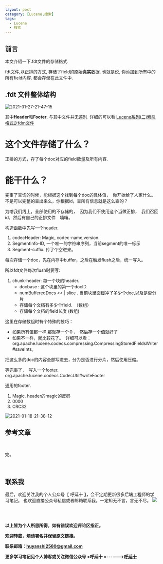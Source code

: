 ```yaml
---
layout: post
category: [Lucene,搜索]
tags:
  - Lucene
  - 搜索
---
```


## 前言

本文介绍一下.fdt文件的存储格式.

fdt文件,以正排的方式, 存储了field的原始**真实**数据. 也就是说, 你添加到所有中的所有field内容. 都会存储在此文件中.

## .fdt 文件整体结构

![2021-01-27-21-47-15](http://img.couplecoders.tech/2021-01-27-21-47-15.png)

其中**Header**和**Footer**, 与其中文件并无差别. 详细的可以看 [Lucene系列(二)索引格式之fdm文件]()


 # 这个文件存储了什么？

 正排的方式，存了每个doc对应的field数量及所有内容.

 # 能干什么？

 完事了查询的时候，能根据这个找到每个doc的具体值，　你开始给了人家什么。不是可以完整的查出来么，你根据id，查所有信息就是这么查的？

 为啥我们线上，全部使用的不存储的，　因为我们不使用这个当做正排，　我们召回id，然后有自己的正排文件　嘻嘻。
 
 构造函数中先写一个header.

1. codecHeader: Magic, codec-name,version.
2. SegmentInfo-ID, 一个唯一的字符串序列，当前segment的唯一标示
3. Segment-suffix. 传了个空进来。

每次存储一个doc，先在内存中buffer，之后在触发flush之后，统一写入。

所以fdt文件每次flush时要写:

1. chunk-header: 每一个块的header. 
    * docbase : 这个块里的第一个docID.
    * numBufferedDocs << | slice . 当前块里面缓冲了多少个doc,以及是否分片
    * 存储每个文档有多少个field.　（数组）
    * 存储每个文档的field长度   (数组)

这里在存储数组时有个特殊的技巧：
* 如果所有值都一样,那就存一个０，　然后存一个值就好了
* 如果不一样，就比较花了。　详细可以看：org.apache.lucene.codecs.compressing.CompressingStoredFieldsWriter#saveInts。

把这么多的doc的内容全部写进去，分为是否进行分片，然后使用压缩。



等完事了，　写入一个footer. org.apache.lucene.codecs.CodecUtil#writeFooter


通用的footer. 　
1. Magic. header的magic的反码
2. 0000
3. CRC32





![2021-01-18-21-38-12](http://img.couplecoders.tech/2021-01-18-21-38-12.png)


## 参考文章


<br>


完。
<br>
<br>
<br>


## 联系我
最后，欢迎关注我的个人公众号【 呼延十 】，会不定期更新很多后端工程师的学习笔记。
也欢迎直接公众号私信或者邮箱联系我，一定知无不言，言无不尽。
![](http://img.couplecoders.tech/%E6%89%AB%E7%A0%81_%E6%90%9C%E7%B4%A2%E8%81%94%E5%90%88%E4%BC%A0%E6%92%AD%E6%A0%B7%E5%BC%8F-%E6%A0%87%E5%87%86%E8%89%B2%E7%89%88.png)


<br>
<br>




**以上皆为个人所思所得，如有错误欢迎评论区指正。**


**欢迎转载，烦请署名并保留原文链接。**


**联系邮箱：huyanshi2580@gmail.com**


**更多学习笔记见个人博客或关注微信公众号 &lt;呼延十 &gt;------><a href="{{ site.baseurl }}/">呼延十</a>**